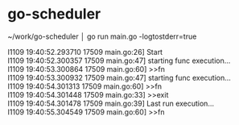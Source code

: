 # go-scheduler

~/work/go-scheduler │ go run main.go -logtostderr=true

I1109 19:40:52.293710   17509 main.go:26] Start  
I1109 19:40:52.300357   17509 main.go:47] starting func execution...  
I1109 19:40:53.300864   17509 main.go:60] >>fn  
I1109 19:40:53.300932   17509 main.go:47] starting func execution...  
I1109 19:40:54.301313   17509 main.go:60] >>fn  
I1109 19:40:54.301448   17509 main.go:33] >>exit  
I1109 19:40:54.301478   17509 main.go:39] Last run execution...  
I1109 19:40:55.304549   17509 main.go:60] >>fn  
